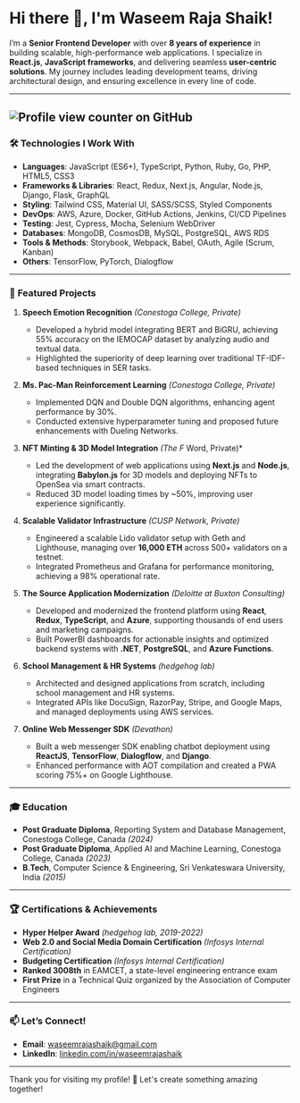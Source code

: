 # Hi there 👋, I'm Waseem Raja Shaik!

I’m a **Senior Frontend Developer** with over **8 years of experience** in building scalable, high-performance web applications. I specialize in **React.js**, **JavaScript frameworks**, and delivering seamless **user-centric solutions**. My journey includes leading development teams, driving architectural design, and ensuring excellence in every line of code.

---
![Profile view counter on GitHub](https://komarev.com/ghpvc/?username=waseemrajashaik)
---

### 🛠️ **Technologies I Work With**
- **Languages**: JavaScript (ES6+), TypeScript, Python, Ruby, Go, PHP, HTML5, CSS3
- **Frameworks & Libraries**: React, Redux, Next.js, Angular, Node.js, Django, Flask, GraphQL
- **Styling**: Tailwind CSS, Material UI, SASS/SCSS, Styled Components
- **DevOps**: AWS, Azure, Docker, GitHub Actions, Jenkins, CI/CD Pipelines
- **Testing**: Jest, Cypress, Mocha, Selenium WebDriver
- **Databases**: MongoDB, CosmosDB, MySQL, PostgreSQL, AWS RDS
- **Tools & Methods**: Storybook, Webpack, Babel, OAuth, Agile (Scrum, Kanban)
- **Others**: TensorFlow, PyTorch, Dialogflow

---

### 📂 **Featured Projects**
1. **Speech Emotion Recognition** *(Conestoga College, Private)*
   - Developed a hybrid model integrating BERT and BiGRU, achieving 55% accuracy on the IEMOCAP dataset by analyzing audio and textual data.
   - Highlighted the superiority of deep learning over traditional TF-IDF-based techniques in SER tasks.

2. **Ms. Pac-Man Reinforcement Learning** *(Conestoga College, Private)*
   - Implemented DQN and Double DQN algorithms, enhancing agent performance by 30%.
   - Conducted extensive hyperparameter tuning and proposed future enhancements with Dueling Networks.

3. **NFT Minting & 3D Model Integration** *(The F* Word, Private)*
   - Led the development of web applications using **Next.js** and **Node.js**, integrating **Babylon.js** for 3D models and deploying NFTs to OpenSea via smart contracts.
   - Reduced 3D model loading times by ~50%, improving user experience significantly.

4. **Scalable Validator Infrastructure** *(CUSP Network, Private)*
   - Engineered a scalable Lido validator setup with Geth and Lighthouse, managing over **16,000 ETH** across 500+ validators on a testnet.
   - Integrated Prometheus and Grafana for performance monitoring, achieving a 98% operational rate.

5. **The Source Application Modernization** *(Deloitte at Buxton Consulting)*
   - Developed and modernized the frontend platform using **React**, **Redux**, **TypeScript**, and **Azure**, supporting thousands of end users and marketing campaigns.
   - Built PowerBI dashboards for actionable insights and optimized backend systems with **.NET**, **PostgreSQL**, and **Azure Functions**.

6. **School Management & HR Systems** *(hedgehog lab)*
   - Architected and designed applications from scratch, including school management and HR systems.
   - Integrated APIs like DocuSign, RazorPay, Stripe, and Google Maps, and managed deployments using AWS services.

7. **Online Web Messenger SDK** *(Devathon)*
   - Built a web messenger SDK enabling chatbot deployment using **ReactJS**, **TensorFlow**, **Dialogflow**, and **Django**.
   - Enhanced performance with AOT compilation and created a PWA scoring 75%+ on Google Lighthouse.

---

### 🎓 **Education**
- **Post Graduate Diploma**, Reporting System and Database Management, Conestoga College, Canada *(2024)*
- **Post Graduate Diploma**, Applied AI and Machine Learning, Conestoga College, Canada *(2023)*
- **B.Tech**, Computer Science & Engineering, Sri Venkateswara University, India *(2015)*

---

### 🏆 **Certifications & Achievements**
- **Hyper Helper Award** *(hedgehog lab, 2019-2022)*
- **Web 2.0 and Social Media Domain Certification** *(Infosys Internal Certification)*
- **Budgeting Certification** *(Infosys Internal Certification)*
- **Ranked 3008th** in EAMCET, a state-level engineering entrance exam
- **First Prize** in a Technical Quiz organized by the Association of Computer Engineers

---

### 📫 **Let’s Connect!**
- **Email**: waseemrajashaik@gmail.com
- **LinkedIn**: [linkedin.com/in/waseemrajashaik](https://linkedin.com/in/waseemrajashaik)

---

Thank you for visiting my profile! 🚀 Let's create something amazing together!
